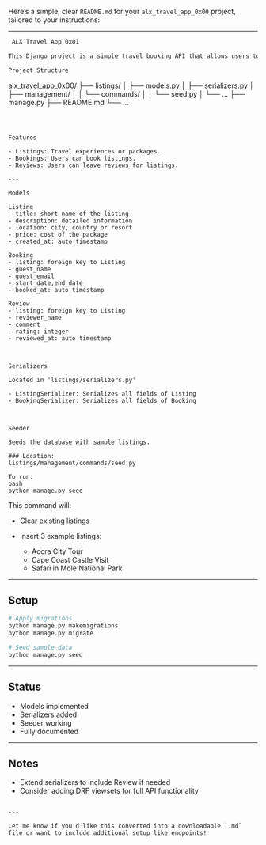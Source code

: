 Here’s a simple, clear `README.md` for your `alx_travel_app_0x00` project, tailored to your instructions:

---

```markdown
 ALX Travel App 0x01

This Django project is a simple travel booking API that allows users to view listings, make bookings, and leave reviews.

Project Structure

```

alx\_travel\_app\_0x00/
├── listings/
│   ├── models.py
│   ├── serializers.py
│   ├── management/
│   │   └── commands/
│   │       └── seed.py
│   └── ...
├── manage.py
├── README.md
└── ...

````



Features

- Listings: Travel experiences or packages.
- Bookings: Users can book listings.
- Reviews: Users can leave reviews for listings.

---

Models

Listing
- title: short name of the listing
- description: detailed information
- location: city, country or resort
- price: cost of the package
- created_at: auto timestamp

Booking
- listing: foreign key to Listing
- guest_name
- guest_email
- start_date,end_date
- booked_at: auto timestamp

Review
- listing: foreign key to Listing
- reviewer_name
- comment
- rating: integer
- reviewed_at: auto timestamp



Serializers

Located in 'listings/serializers.py'

- ListingSerializer: Serializes all fields of Listing
- BookingSerializer: Serializes all fields of Booking



Seeder

Seeds the database with sample listings.

### Location:
listings/management/commands/seed.py

To run:
bash
python manage.py seed
````

This command will:

* Clear existing listings
* Insert 3 example listings:

  * Accra City Tour
  * Cape Coast Castle Visit
  * Safari in Mole National Park

---

## Setup

```bash
# Apply migrations
python manage.py makemigrations
python manage.py migrate

# Seed sample data
python manage.py seed
```

---

##  Status

- Models implemented
- Serializers added
- Seeder working
- Fully documented

---

##  Notes

* Extend serializers to include Review if needed
* Consider adding DRF viewsets for full API functionality

```

---

Let me know if you'd like this converted into a downloadable `.md` file or want to include additional setup like endpoints!
```
